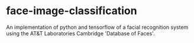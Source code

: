 # face-image-classification
An implementation of python and tensorflow of a facial recognition system using the AT&T Laboratories Cambridge 'Database of Faces'.
